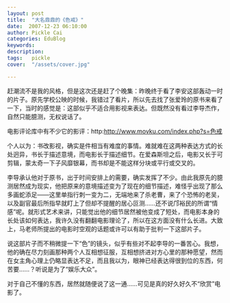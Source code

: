 ```yaml
---
layout: post  
title:  "大名鼎鼎的《色戒》"
date:  2007-12-23 06:10:00
author: Pickle Cai  
categories: EduBlog  
keywords: 
description:   
tags:	pickle   
cover:  "/assets/cover.jpg"  

---
```


赶潮流不是我的风格，但是这次还是赶了个晚集：昨晚终于看了李安这部轰动一时的片子。原先学校公映的时候，我错过了看片，所以先去找了张爱玲的原书来看了一下，当时的感觉是：这部似乎不适合用影视来表达。但既然没有看过李导杰作，自然只能臆测，无权说话了。



电影评论库中有不少它的影评：http:http://www.movku.com/index.php?s=色戒



个人以为：书改影视，确实是件相当有难度的事情。难就难在这两种表达方式的长处迥异，书长于描述意境，而电影长于描述细节。在爱森斯坦之后，电影又长于可剪辑，蒙太奇一下子风靡银幕，而书却是不能这样分块或平行或交叉的。



李导承认他对于原书，出于时间安排上的需要，确实发挥了不少。由此我原先的臆测居然成为现实，他把原来的意境描述变为了现在的细节描述，难怪乎出现了那么多画蛇添足——这里单指行刺一变为二，无端地来了杀老曹，来了个恐怖的老吴，以及副官最后所指早就盯上了但却不提醒的居心叵测……还不说邝裕民的所谓“情感”呢。就形式艺术来讲，只能觉出他的细节居然被他变成了短处，而电影本身的长处该如何表达，我许久没有翻翻电影理论了，所以在这方面没有什么长进。大致上，马老师所提出的电影时空观的话题或许可以有助于批判一下这部片子。



说这部片子而不稍微提一下“色”的镜头，似乎有些对不起李导的一番苦心。我想，他的确在尽力刻画那种两个人互相想征服，互相想挤进对方心里的那种愿望，然而在女主角心理上仍略显表达不足，而且我以为，眼神已经表达得很到位的东西，何苦要……？听说是为了“娱乐大众”。



对于自己不懂的东西，居然就随便说了这一通……可见是真的好久好久不“欣赏”电影了。



		    
